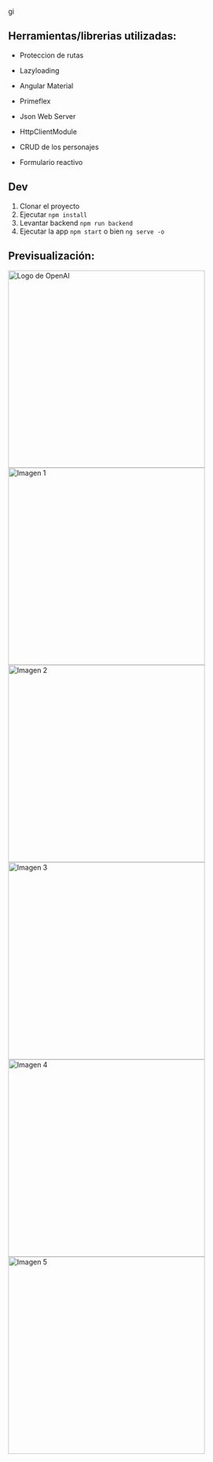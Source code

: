 gi
## Herramientas/librerias utilizadas:

- Proteccion de rutas
- Lazyloading

- Angular Material
- Primeflex

- Json Web Server
- HttpClientModule

- CRUD de los personajes
- Formulario reactivo

## Dev

1. Clonar el proyecto
2. Ejecutar ```npm install```
3. Levantar backend ```npm run backend```
4. Ejecutar la app ```npm start``` o bien ```ng serve -o```
## Previsualización:


<a href="https://drive.google.com/uc?export=view&id=1u2v7Leh72Jl22gPKfwDoTALiOEbIdZoT" target="_blank"><img src="https://drive.google.com/uc?export=view&id=1u2v7Leh72Jl22gPKfwDoTALiOEbIdZoT" alt="Logo de OpenAI" width="400"/></a>
<a href="https://drive.google.com/uc?export=view&id=1u3VPjgnqM4R8yLADT1s26TmA9DKazLlP" target="_blank"><img src="https://drive.google.com/uc?export=view&id=1u3VPjgnqM4R8yLADT1s26TmA9DKazLlP" alt="Imagen 1" width="400"/></a>
<a href="https://drive.google.com/uc?export=view&id=1u3dmqFW1cuvfY3IUjz96bYtLcH4b1New" target="_blank"><img src="https://drive.google.com/uc?export=view&id=1u3dmqFW1cuvfY3IUjz96bYtLcH4b1New" alt="Imagen 2" width="400"/></a>
<a href="https://drive.google.com/uc?export=view&id=1u454E1sWEnDzXWyseZBd7UNWSHcpovib" target="_blank"><img src="https://drive.google.com/uc?export=view&id=1u454E1sWEnDzXWyseZBd7UNWSHcpovib" alt="Imagen 3" width="400"/></a>
<a href="https://drive.google.com/uc?export=view&id=1u4VaQ4gub-8MDEWn9tv9TQEefV_J_IHx" target="_blank"><img src="https://drive.google.com/uc?export=view&id=1u4VaQ4gub-8MDEWn9tv9TQEefV_J_IHx" alt="Imagen 4" width="400"/></a>
<a href="https://drive.google.com/uc?export=view&id=1u4zLF4ZHVxbXkKFI2gVo_r73-K4PAVtv" target="_blank"><img src="https://drive.google.com/uc?export=view&id=1u4zLF4ZHVxbXkKFI2gVo_r73-K4PAVtv" alt="Imagen 5" width="400"/></a>

